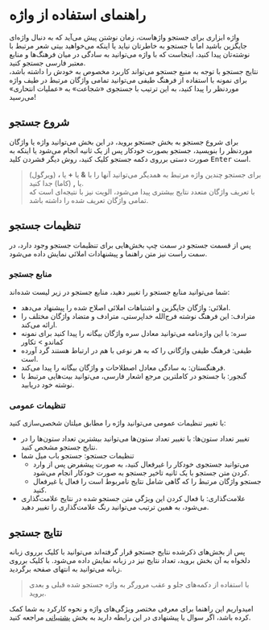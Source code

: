 # راهنمای استفاده از واژه

واژه ابزاری برای جستجو واژهاست، زمان نوشتن پیش می‌آید که به دنبال واژه‌ای جایگزین باشید اما با جستجو به خاطرتان نیاید یا اینکه می‌خواهید بیتی شعر مرتبط با نوشته‌تان پیدا کنید، اینجاست که با واژه می‌توانید به سادگی در میان فرهنگ‌ها و منابع معتبر فارسی جستجو کنید.  
نتایج جستجو با توجه به منبع جستجو می‌تواند کاربرد مخصوص به خودش را داشته باشد،
برای نمونه با استفاده از فرهنگ طیفی می‌توانید تمامی واژگان مرتبط در طیف واژه موردنظر را پیدا کنید، به این ترتیب با جستجوی «شجاعت» به «عملیات انتحاری» می‌رسید!

## شروع جستجو

برای شروع جستجو به بخش جستجو بروید، در این بخش می‌توانید واژه یا واژگان موردنظر را بنویسید،‌ جستجو بصورت خودکار پس از یک ثانیه انجام می‌شود یا اینکه به صورت دستی برروی دکمه جستجو کلیک کنید، روش دیگر فشردن کلید <kbd>Enter</kbd> است.

> برای جستجو چندین واژه مرتبط به همدیگر می‌توانید آنها را با **&** یا **+** یا **،** (ویرگول) یا **,** (کاما) جدا کنید.  
> با تعریف واژگان متعدد نتایج بیشتری پیدا می‌شود، الویت نیز با نتیجه‌ای است که تمامی واژگان تعریف شده را داشته باشد.

## تنظیمات جستجو

پس از قسمت جستجو در سمت چپ بخش‌هایی برای تنظیمات جستجو وجود دارد، در سمت راست نیز متن راهنما و پیشنهادات املائی نمایش داده می‌شود.

### منابع جستجو

شما می‌توانید منابع جستجو را تغییر دهید، منابع جستجو در زیر لیست شده‌اند:

- املائی:‌ واژگان جایگزین و اشتباهات املائی اصلاح شده را پیشنهاد می‌دهد.
- مترادف: این فرهنگ نوشته فرج‌الله خداپرستی، مترادف و متضاد واژگان مختلف را ارائه می‌کند.
- سره: با این واژه‌نامه می‌توانید معادل سره واژگان بیگانه را پیدا کنید برای نمونه کماندو > تکاور
- طیفی: فرهنگ طیفی واژگانی را که به هر نوعی با هم در ارتباط هستند گرد آورده است.
- فرهنگستان: به سادگی معادل اصطلاحات و واژگان بیگانه را پیدا می‌کند.
- گنجور: با جستجو در کاملترین مرجع اشعار فارسی، می‌توانید بیت‌هایی مرتبط با نوشته خود دریابید.

### تنظیمات عمومی

با تغییر تنظیمات عمومی می‌توانید واژه را مطابق میلتان شخصی‌سازی کنید:

- تغییر تعداد ستون‌ها: با تغییر تعداد ستون‌ها می‌توانید بیشترین تعداد ستون‌ها را در نتایج جستجو مشخص کنید.
- تنظیمات جستجو: جستجو باب میل شما
  - می‌توانید جستجوی خودکار را غیرفعال کنید، به صورت پیشفرض پس از وارد کردن متن جستجو با یک ثانیه تاخیر جستجو به صورت خودکار انجام می‌شود.
  - جستجو واژگان مرتبط را که گاهی شامل نتایج نامربوط است را فعال یا غیرفعال کنید.
- علامت‌گذاری: با فعال کردن این ویژگی متن جستجو شده در نتایج علامت‌گذاری می‌شود، به همین ترتیب می‌توانید رنگ علامت‌گذاری را تغییر دهید.

## نتایج جستجو

پس از بخش‌های ذکرشده نتایج جستجو قرار گرفته‌اند می‌توانید با کلیک برروی زبانه دلخواه به آن بخش بروید، تعداد نتایج نیز در زبانه نمایش داده می‌شود. با کلیک برروی زبانه می‌توانید به انتهای صفحه برگردید.

> با استفاده از دکمه‌های جلو و عقب مرورگر به واژه جستجو شده قبلی و بعدی بروید.

امیدواریم این راهنما برای معرفی مختصر ویژگی‌های واژه و نحوه کارکرد به شما کمک کرده باشد، اگر سوال یا پیشنهادی در این رابطه دارید به بخش <a href="/support">پشتیبانی</a> مراجعه کنید.
